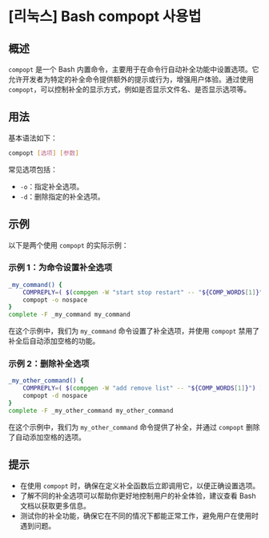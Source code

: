 # [리눅스] Bash compopt 사용법

## 概述
`compopt` 是一个 Bash 内置命令，主要用于在命令行自动补全功能中设置选项。它允许开发者为特定的补全命令提供额外的提示或行为，增强用户体验。通过使用 `compopt`，可以控制补全的显示方式，例如是否显示文件名、是否显示选项等。

## 用法
基本语法如下：
```bash
compopt [选项] [参数]
```
常见选项包括：
- `-o`：指定补全选项。
- `-d`：删除指定的补全选项。

## 示例
以下是两个使用 `compopt` 的实际示例：

### 示例 1：为命令设置补全选项
```bash
_my_command() {
    COMPREPLY=( $(compgen -W "start stop restart" -- "${COMP_WORDS[1]}") )
    compopt -o nospace
}
complete -F _my_command my_command
```
在这个示例中，我们为 `my_command` 命令设置了补全选项，并使用 `compopt` 禁用了补全后自动添加空格的功能。

### 示例 2：删除补全选项
```bash
_my_other_command() {
    COMPREPLY=( $(compgen -W "add remove list" -- "${COMP_WORDS[1]}") )
    compopt -d nospace
}
complete -F _my_other_command my_other_command
```
在这个示例中，我们为 `my_other_command` 命令提供了补全，并通过 `compopt` 删除了自动添加空格的选项。

## 提示
- 在使用 `compopt` 时，确保在定义补全函数后立即调用它，以便正确设置选项。
- 了解不同的补全选项可以帮助你更好地控制用户的补全体验，建议查看 Bash 文档以获取更多信息。
- 测试你的补全功能，确保它在不同的情况下都能正常工作，避免用户在使用时遇到问题。